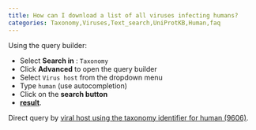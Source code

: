 ```yaml
---
title: How can I download a list of all viruses infecting humans?
categories: Taxonomy,Viruses,Text_search,UniProtKB,Human,faq
---
```


Using the query builder:

-   Select **Search in** : `Taxonomy`
-   Click **Advanced** to open the query builder
-   Select `Virus host` from the dropdown menu
-   Type `human` (use autocompletion)
-   Click on the **search button**
-   **[result](http://www.uniprot.org/taxonomy/?query=host%3A%22Human+%5B9606%5D%22)**.

Direct query by [viral host using the taxonomy identifier for human (9606)](http://www.uniprot.org/taxonomy/?query=host:9606).
